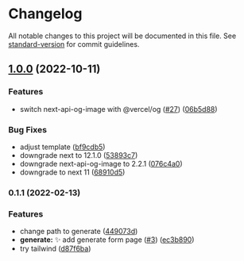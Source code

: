 # Changelog

All notable changes to this project will be documented in this file. See [standard-version](https://github.com/conventional-changelog/standard-version) for commit guidelines.

## [1.0.0](https://github.com/sozonome/og-img/compare/v0.1.1...v1.0.0) (2022-10-11)


### Features

* switch next-api-og-image with @vercel/og ([#27](https://github.com/sozonome/og-img/issues/27)) ([06b5d88](https://github.com/sozonome/og-img/commit/06b5d883afc6f4583c8ac233bb157b32f1c4427d))


### Bug Fixes

* adjust template ([bf9cdb5](https://github.com/sozonome/og-img/commit/bf9cdb51a82af73dd9fc481c693d6660c840cfc5))
* downgrade next to 12.1.0 ([53893c7](https://github.com/sozonome/og-img/commit/53893c7d011cc9b5110503868d9b537c5ad948cb))
* downgrade next-api-og-image to 2.2.1 ([076c4a0](https://github.com/sozonome/og-img/commit/076c4a04e10637d7107a188c7d7ae9127557eea2))
* downgrade to next 11 ([68910d5](https://github.com/sozonome/og-img/commit/68910d520e8ad78a4ed13ccee31e53bada87392c))

### 0.1.1 (2022-02-13)


### Features

* change path to generate ([449073d](https://github.com/sozonome/og-img/commit/449073df97eb319ab9b02942118ef00dfe5bae59))
* **generate:** ✨ add generate form page ([#3](https://github.com/sozonome/og-img/issues/3)) ([ec3b890](https://github.com/sozonome/og-img/commit/ec3b8901b68685c4e668393a227e86c71daa0b92))
* try tailwind ([d87f6ba](https://github.com/sozonome/og-img/commit/d87f6ba84414ba6eb8681339f7e6bffd492d41a3))

